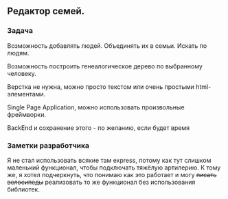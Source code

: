 ## Редактор семей.

### Задача

Возможность добавлять людей. Объединять их в семьи. Искать по людям.

Возможность построить генеалогическое дерево по выбранному человеку.

Верстка не нужна, можно просто текстом или очень простыми html-элементами.

Single Page Application, можно использовать произвольные фреймворки.

BackEnd и сохранение этого - по желанию, если будет время


### Заметки разработчика

Я не стал использовать всякие там express, потому как тут слишком маленький функционал, чтобы подключать тяжёлую артилерию.
К тому же, я хотел подчеркнуть, что понимаю как это работает и могу ~~писать велосипеды~~ реализовать то же функционал без использования библиотек.
